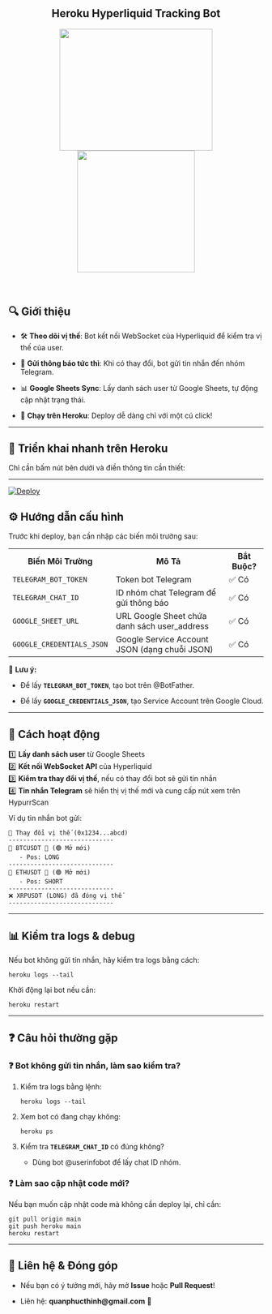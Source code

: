 <p>&nbsp;</p><h2 data-pm-slice="1 3 []" style="text-align: center;">Heroku Hyperliquid Tracking Bot</h2><div><div class="separator" style="clear: both; text-align: center;"><a href="https://blogger.googleusercontent.com/img/a/AVvXsEh-5zaW5YMqOJt6rpp5y0Cy1D7aLLx4E5K4UYvKB1ciJVsh9LEn7zHhPKCJbx839cDJV-fLb_AfziklP_r_78SnxXyS3_b1vzFdONGXwLvFlIHXASq5xfmz4qZulIBDfTdv5aEy5A-ScEcQG0RXQs0L9fqqzkE6vj7VRLtNw0CWzsg5jRA7BZkPp-WtRqM" style="margin-left: 1em; margin-right: 1em;"><img alt="" data-original-height="357" data-original-width="449" height="240" src="https://blogger.googleusercontent.com/img/a/AVvXsEh-5zaW5YMqOJt6rpp5y0Cy1D7aLLx4E5K4UYvKB1ciJVsh9LEn7zHhPKCJbx839cDJV-fLb_AfziklP_r_78SnxXyS3_b1vzFdONGXwLvFlIHXASq5xfmz4qZulIBDfTdv5aEy5A-ScEcQG0RXQs0L9fqqzkE6vj7VRLtNw0CWzsg5jRA7BZkPp-WtRqM" width="302" /></a><a href="https://blogger.googleusercontent.com/img/a/AVvXsEiItkJVyUdklYHdFGOdunTB368jAKKl-9gulZq5ZUav7mCan-AH_MakbXBX4XEmEPkh7OK88HaADDSftNR5udT0hXKPmbU0WGRNsIrPYtU3WxT7Nt18IbyKYjOH5CFGqWylBrtFnb_u_pHdcwLbS1FP5q-mNmmTaLUeyBC-ep3bbB9mpJS-vo4_vpQujiw" style="margin-left: 1em; margin-right: 1em;"><img alt="" data-original-height="463" data-original-width="447" height="240" src="https://blogger.googleusercontent.com/img/a/AVvXsEiItkJVyUdklYHdFGOdunTB368jAKKl-9gulZq5ZUav7mCan-AH_MakbXBX4XEmEPkh7OK88HaADDSftNR5udT0hXKPmbU0WGRNsIrPYtU3WxT7Nt18IbyKYjOH5CFGqWylBrtFnb_u_pHdcwLbS1FP5q-mNmmTaLUeyBC-ep3bbB9mpJS-vo4_vpQujiw" width="232" /></a></div><br /><br /></div><h2 data-pm-slice="1 3 []">🔍 <strong>Giới thiệu</strong></h2><ul data-spread="false"><li><p>🛠 <strong>Theo dõi vị thế</strong>: Bot kết nối WebSocket của Hyperliquid để kiểm tra vị thế của user.</p></li><li><p>🚀 <strong>Gửi thông báo tức thì</strong>: Khi có thay đổi, bot gửi tin nhắn đến nhóm Telegram.</p></li><li><p>📊 <strong>Google Sheets Sync</strong>: Lấy danh sách user từ Google Sheets, tự động cập nhật trạng thái.</p></li><li><p>📡 <strong>Chạy trên Heroku</strong>: Deploy dễ dàng chỉ với một cú click!</p></li></ul><div><hr /></div><h2>🚀 <strong>Triển khai nhanh trên Heroku</strong></h2><p>Chỉ cần bấm nút bên dưới và điền thông tin cần thiết:</p><div><hr /></div>

[![Deploy](https://www.herokucdn.com/deploy/button.svg)](https://heroku.com/deploy?template=https://github.com/pmquanphucthinh/heroku-hyperliquid-bot)


<h2>⚙️ <strong>Hướng dẫn cấu hình</strong></h2><p>Trước khi deploy, bạn cần nhập các biến môi trường sau:</p><table><tbody><tr><th>Biến Môi Trường</th><th>Mô Tả</th><th>Bắt Buộc?</th></tr><tr><td><code>TELEGRAM_BOT_TOKEN</code></td><td>Token bot Telegram</td><td>✅ Có</td></tr><tr><td><code>TELEGRAM_CHAT_ID</code></td><td>ID nhóm chat Telegram để gửi thông báo</td><td>✅ Có</td></tr><tr><td><code>GOOGLE_SHEET_URL</code></td><td>URL Google Sheet chứa danh sách user_address</td><td>✅ Có</td></tr><tr><td><code>GOOGLE_CREDENTIALS_JSON</code></td><td>Google Service Account JSON (dạng chuỗi JSON)</td><td>✅ Có</td></tr></tbody></table><p>📌 <strong>Lưu ý:</strong></p><ul data-spread="false"><li><p>Để lấy <code><strong>TELEGRAM_BOT_TOKEN</strong></code>, tạo bot trên <a disabled="true">@BotFather</a>.</p></li><li><p>Để lấy <code><strong>GOOGLE_CREDENTIALS_JSON</strong></code>, tạo Service Account trên Google Cloud.</p></li></ul><div><hr /></div><h2>📜 <strong>Cách hoạt động</strong></h2><p>1️⃣ <strong>Lấy danh sách user</strong> từ Google Sheets<br />2️⃣ <strong>Kết nối WebSocket API</strong> của Hyperliquid<br />3️⃣ <strong>Kiểm tra thay đổi vị thế</strong>, nếu có thay đổi bot sẽ gửi tin nhắn<br />4️⃣ <strong>Tin nhắn Telegram</strong> sẽ hiển thị vị thế mới và cung cấp nút xem trên HypurrScan</p><p>Ví dụ tin nhắn bot gửi:</p><pre><code>📌 Thay đổi vị thế (0x1234...abcd)
-----------------------------
🔹 BTCUSDT 🔹 (🟢 Mở mới)
   - Pos: LONG
-----------------------------
🔻 ETHUSDT 🔻 (🟢 Mở mới)
   - Pos: SHORT
-----------------------------
❌ XRPUSDT (LONG) đã đóng vị thế
-----------------------------</code></pre><div><hr /></div><h2>📊 <strong>Kiểm tra logs &amp; debug</strong></h2><p>Nếu bot không gửi tin nhắn, hãy kiểm tra logs bằng cách:</p><pre><code>heroku logs --tail</code></pre><p>Khởi động lại bot nếu cần:</p><pre><code>heroku restart</code></pre><div><hr /></div><h2>❓ <strong>Câu hỏi thường gặp</strong></h2><h3>❓ Bot không gửi tin nhắn, làm sao kiểm tra?</h3><ol data-spread="false" start="1"><li><p>Kiểm tra logs bằng lệnh:</p><pre><code>heroku logs --tail</code></pre></li><li><p>Xem bot có đang chạy không:</p><pre><code>heroku ps</code></pre></li><li><p>Kiểm tra <code><strong>TELEGRAM_CHAT_ID</strong></code> có đúng không?</p><ul data-spread="false"><li><p>Dùng bot <a disabled="true">@userinfobot</a> để lấy chat ID nhóm.</p></li></ul></li></ol><h3>❓ Làm sao cập nhật code mới?</h3><p>Nếu bạn muốn cập nhật code mà không cần deploy lại, chỉ cần:</p><pre><code>git pull origin main
git push heroku main
heroku restart</code></pre><div><hr /></div><h2>📩 <strong>Liên hệ &amp; Đóng góp</strong></h2><ul data-spread="false"><li><p>Nếu bạn có ý tưởng mới, hãy mở <strong>Issue</strong> hoặc <strong>Pull Request</strong>!</p></li><li><p>Liên hệ: <a disabled="true"><strong>quanphucthinh@gmail.com</strong></a> 📧</p></li></ul>
